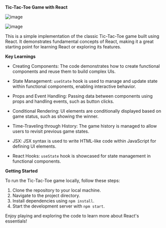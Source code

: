**Tic-Tac-Toe Game with React**

![image](https://github.com/HarisChandio/TicTacToeReactApp/assets/86180280/40e80636-2087-4332-8e47-65fa7dc15352)

![image](https://github.com/HarisChandio/TicTacToeReactApp/assets/86180280/fdc55f02-90be-480e-a22c-6812c4f003af)

This is a simple implementation of the classic Tic-Tac-Toe game built using React. It demonstrates fundamental concepts of React, making it a great starting point for learning React or exploring its features.

**Key Learnings**

- Creating Components: The code demonstrates how to create functional components and reuse them to build complex UIs.

- State Management: `useState` hook is used to manage and update state within functional components, enabling interactive behavior.

- Props and Event Handling: Passing data between components using props and handling events, such as button clicks.

- Conditional Rendering: UI elements are conditionally displayed based on game status, such as showing the winner.

- Time-Traveling through History: The game history is managed to allow users to revisit previous game states.

- JSX: JSX syntax is used to write HTML-like code within JavaScript for defining UI elements.

- React Hooks: `useState` hook is showcased for state management in functional components.

**Getting Started**

To run the Tic-Tac-Toe game locally, follow these steps:

1. Clone the repository to your local machine.
2. Navigate to the project directory.
3. Install dependencies using `npm install`.
4. Start the development server with `npm start`.

Enjoy playing and exploring the code to learn more about React's essentials!
